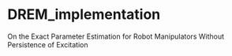 # DREM_implementation
On the Exact Parameter Estimation for Robot Manipulators Without Persistence of Excitation
